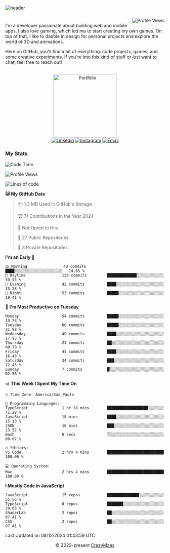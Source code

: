 ![header](https://github.com/user-attachments/assets/b00bb293-d5d2-40e2-b030-18682d9611b7)
###
<img align="right" src="https://komarev.com/ghpvc/?username=crazymaax&color=AE82CE&label=Profile+views" alt="Profile Views">

#
<div align="left">
I'm a developer passionate about building web and mobile apps. I also love gaming, which led me to start creating my own games. On top of that, I like to dabble in design for personal projects and explore the world of 3D and animations.

Here on GitHub, you'll find a bit of everything: code projects, games, and some creative experiments. If you're into this kind of stuff or just want to chat, feel free to reach out!

</div>

##

<div align="center">
  <a href="https://portfolio-max-crazymaax.vercel.app/" target="_blank"><img
      height="200em"
      src="https://github.com/user-attachments/assets/12cd41c7-5753-421f-b3d3-1623c48de6d4"
      target="_blank" alt="Portfólio"></a>
  <div align="center">
    <a href="https://www.linkedin.com/in/maxmilan/" target="_blank"><img
        src="https://img.shields.io/badge/LinkedIn-0077B5?style=for-the-badge&logo=linkedin&logoColor=white"
        target="_blank" alt="Linkedin"></a>
    <a href="https://www.instagram.com/crazy_maax/" target="_blank"><img
        src="https://img.shields.io/badge/Instagram-E4405F?style=for-the-badge&logo=instagram&logoColor=white"
        target="_blank" alt="Instagram"></a>
    <a href="mailto:oliveira.maxmilan@gmail.com" target="_blank"><img
        src="https://img.shields.io/badge/Gmail-D14836?style=for-the-badge&logo=gmail&logoColor=white"
        target="_blank" alt="Email"></a>
  </div>
</div>

### My Stats
<!--START_SECTION:waka-->
![Code Time](http://img.shields.io/badge/Code%20Time-1%2C741%20hrs%2048%20mins-blue)

![Profile Views](http://img.shields.io/badge/Profile%20Views-59-blue)

![Lines of code](https://img.shields.io/badge/From%20Hello%20World%20I%27ve%20Written-129.8%20thousand%20lines%20of%20code-blue)

**🐱 My GitHub Data** 

> 📦 1.3 MB Used in GitHub's Storage 
 > 
> 🏆 71 Contributions in the Year 2024
 > 
> 🚫 Not Opted to Hire
 > 
> 📜 27 Public Repositories 
 > 
> 🔑 3 Private Repositories 
 > 
**I'm an Early 🐤** 

```text
🌞 Morning                40 commits          ████░░░░░░░░░░░░░░░░░░░░░   14.65 % 
🌆 Daytime                138 commits         █████████████░░░░░░░░░░░░   50.55 % 
🌃 Evening                42 commits          ████░░░░░░░░░░░░░░░░░░░░░   15.38 % 
🌙 Night                  53 commits          █████░░░░░░░░░░░░░░░░░░░░   19.41 % 
```
📅 **I'm Most Productive on Tuesday** 

```text
Monday                   54 commits          █████░░░░░░░░░░░░░░░░░░░░   19.78 % 
Tuesday                  60 commits          █████░░░░░░░░░░░░░░░░░░░░   21.98 % 
Wednesday                49 commits          ████░░░░░░░░░░░░░░░░░░░░░   17.95 % 
Thursday                 24 commits          ██░░░░░░░░░░░░░░░░░░░░░░░   08.79 % 
Friday                   45 commits          ████░░░░░░░░░░░░░░░░░░░░░   16.48 % 
Saturday                 34 commits          ███░░░░░░░░░░░░░░░░░░░░░░   12.45 % 
Sunday                   7 commits           █░░░░░░░░░░░░░░░░░░░░░░░░   02.56 % 
```


📊 **This Week I Spent My Time On** 

```text
🕑︎ Time Zone: America/Sao_Paulo

💬 Programming Languages: 
TypeScript               1 hr 28 mins        ██████████████████░░░░░░░   71.28 % 
JavaScript               18 mins             ████░░░░░░░░░░░░░░░░░░░░░   15.13 % 
JSON                     16 mins             ███░░░░░░░░░░░░░░░░░░░░░░   13.52 % 
Bash                     0 secs              ░░░░░░░░░░░░░░░░░░░░░░░░░   00.07 % 

🔥 Editors: 
VS Code                  2 hrs 4 mins        █████████████████████████   100.00 % 

💻 Operating System: 
Mac                      2 hrs 4 mins        █████████████████████████   100.00 % 
```

**I Mostly Code in JavaScript** 

```text
JavaScript               15 repos            ██████████████░░░░░░░░░░░   55.56 % 
TypeScript               8 repos             ███████░░░░░░░░░░░░░░░░░░   29.63 % 
ShaderLab                2 repos             ██░░░░░░░░░░░░░░░░░░░░░░░   07.41 % 
CSS                      2 repos             ██░░░░░░░░░░░░░░░░░░░░░░░   07.41 % 
```




 Last Updated on 08/12/2024 01:43:59 UTC
<!--END_SECTION:waka-->

<p align="center">&copy; 2022-present <a href="https://github.com/crazymaax404/" target="_blank">CrazyMaax</a>
